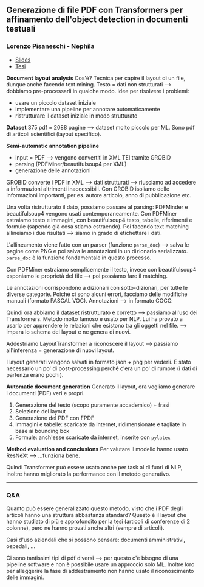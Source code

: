 ## Generazione di file PDF con Transformers per affinamento dell'object detection in documenti testuali
### Lorenzo Pisaneschi - Nephila

* [Slides](https://github.com/pisalore/pycon22/blob/master/pycon22.ipynb)
* [Tesi](https://github.com/pisalore/master_thesis)

**Document layout analysis**
Cos'è? Tecnica per capire il layout di un file, dunque anche facendo text
mining.
Testo = dati non strutturati --> dobbiamo pre-processarli in qualche modo.
Idee per risolvere i problemi: 
- usare un piccolo dataset iniziale
- implementare una pipeline per annotare automaticamente
- ristrutturare il dataset iniziale in modo strutturato

**Dataset**
375 pdf = 2088 pagine --> dataset molto piccolo per ML. Sono pdf di articoli
scientifici (layout specifico).

**Semi-automatic annotation pipeline**
- input = PDF --> vengono convertiti in XML TEI tramite GROBID
- parsing (PDFMiner/beautifulsoup4 per XML)
- generazione delle annotazioni
  
GROBID converte i PDF in XML --> dati strutturati --> riusciamo ad accedere a
informazioni altrimenti inaccessibili. 
Con GROBID isoliamo delle informazioni importanti, per es. autore articolo, anno
di pubblicazione etc.

Una volta ristrutturato il dato, possiamo passare al parsing: PDFMinder e
beautifulsoup4 vengono usati contemporaneamente. Con PDFMiner estraiamo testo e
immagini, con beautifulsoup4 testo, tabelle, riferimenti e formule (sapendo già
cosa stiamo estraendo). Poi facendo text matching allineiamo i due risultati -->
siamo in grado di etichettare i dati. 

L'allineamento viene fatto con un parser (funzione `parse_doc`) --> salva le
pagine come PNG e poi salva le annotazioni in un dizionario serializzato.
`parse_doc` è la funzione fondamentale in questo processo.

Con PDFMiner estraiamo semplicemente il testo, invece con beautifulsoup4
esponiamo le proprietà del file --> poi possiamo fare il matching.

Le annotazioni corrispondono a dizionari con sotto-dizionari, per tutte le
diverse categorie. Poiché ci sono alcuni errori, facciamo delle modifiche
manuali (formato PASCAL VOC).
Annotazioni --> in formato COCO.

Quindi ora abbiamo il dataset ristrutturato e corretto --> passiamo all'uso dei
Transformers. Metodo molto famoso e usato per NLP. Lui ha provato a usarlo per
apprendere le relazioni che esistono tra gli oggetti nel file.
--> impara lo schema del layout e ne genera di nuovi.

Addestriamo LayoutTransformer a riconoscere il layout --> passiamo all'inferenza
= generazione di nuovi layout.

I layout generati vengono salvati in formato json + png per vederli. 
È stato necessario un po' di post-processing perché c'era un po' di rumore (i
dati di partenza erano pochi).

**Automatic document generation**
Generato il layout, ora vogliamo generare i documenti (PDF) veri e propri.
1) Generazione del testo (scopo puramente accademico) + frasi
2) Selezione del layout
3) Generazione del PDF con FPDF
4) Immagini e tabelle: scaricate da internet, ridimensionate e tagliate in base
   ai bounding box
5) Formule: anch'esse scaricate da internet, inserite con `pylatex`

**Method evaluation and conclusions**
Per valutare il modello hanno usato ResNeXt --> ...funziona bene.

Quindi Transformer può essere usato anche per task al di fuori di NLP, inoltre
hanno migliorato la performance con il metodo generativo.

---

### Q&A
Quanto può essere generalizzato questo metodo, visto che i PDF degli articoli
hanno una struttura abbastanza standard? 
Questo è il layout che hanno studiato di più e approfondito per la tesi
(articoli di conferenze di 2 colonne), però ne hanno provati anche altri (sempre
di articoli).

Casi d'uso aziendali che si possono pensare: documenti amministrativi, ospedali,
... 

Ci sono tantissimi tipi di pdf diversi --> per questo c'è bisogno di una
pipeline software e non è possibile usare un approccio solo ML. Inoltre loro per
alleggerire la fase di addestramento non hanno usato il riconoscimento delle
immagini. 